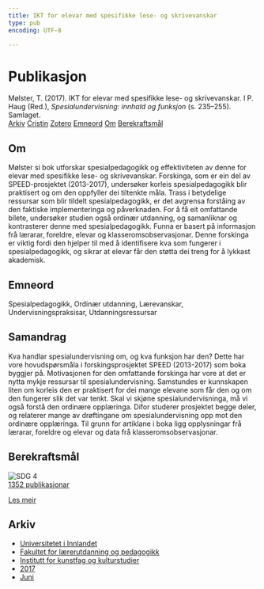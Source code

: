 ```yaml
---
title: IKT for elevar med spesifikke lese- og skrivevanskar
type: pub
encoding: UTF-8

---
```

<h1>Publikasjon</h1>
<article id="csl-bib-container-YN6C5WJY" class="csl-bib-container">
  <div class="csl-bib-body"> <div class="csl-entry">Mølster, T. (2017). IKT for elevar med spesifikke lese- og skrivevanskar. I P. Haug (Red.), <i>Spesialundervisning: innhald og funksjon</i> (s. 235–255). Samlaget.</div> </div>
  <div class="csl-bib-buttons">
    <a href="#taxonomy-article-YN6C5WJY" alt="archive" class="csl-bib-button">Arkiv</a>
    <a href="https://app.cristin.no/results/show.jsf?id=1477508" alt="Cristin" class="csl-bib-button">Cristin</a>
    <a href="http://zotero.org/groups/5881554/items/YN6C5WJY" alt="Zotero" class="csl-bib-button">Zotero</a>
    <a href="#keywords-article-YN6C5WJY" alt="keywords" class="csl-bib-button">Emneord</a>
    <a href="#about-article-YN6C5WJY" alt="about_pub" class="csl-bib-button">Om</a>
    <a href="#sdg-article-YN6C5WJY" alt="sdg" class="csl-bib-button">Berekraftsmål</a>
  </div>
  <div id="csl-bib-meta-container-YN6C5WJY"></div>
</article>
<div id="csl-bib-meta-YN6C5WJY" class="csl-bib-meta">
  <article id="about-article-YN6C5WJY" class="about_pub-article">
    <h1>Om</h1>
    Mølster si bok utforskar spesialpedagogikk og effektiviteten av denne for elevar med spesifikke lese- og skrivevanskar. Forskinga, som er ein del av SPEED-prosjektet (2013-2017), undersøker korleis spesialpedagogikk blir praktisert og om den oppfyller dei tiltenkte måla. Trass i betydelige ressursar som blir tildelt spesialpedagogikk, er det avgrensa forståing av den faktiske implementeringa og påverknaden. For å få eit omfattande bilete, undersøker studien også ordinær utdanning, og samanliknar og kontrasterer denne med spesialpedagogikk. Funna er basert på informasjon frå lærarar, foreldre, elevar og klasseromsobservasjonar. Denne forskinga er viktig fordi den hjelper til med å identifisere kva som fungerer i spesialpedagogikk, og sikrar at elevar får den støtta dei treng for å lykkast akademisk.
  </article>
  <article id="keywords-article-YN6C5WJY" class="keywords-article">
    <h1>Emneord</h1>
    Spesialpedagogikk, Ordinær utdanning, Lærevanskar, Undervisningspraksisar, Utdanningsressursar
  </article>
  <article id="abstract-article-YN6C5WJY" class="abstract-article">
    <h1>Samandrag</h1>
    Kva handlar spesialundervisning om, og kva funksjon har den? Dette har vore hovudspørsmåla i forskingsprosjektet SPEED (2013-2017) som boka byggjer på. Motivasjonen for den omfattande forskinga har vore at det er nytta mykje ressursar til spesialundervisning. Samstundes er kunnskapen liten om korleis den er praktisert for dei mange elevane som får den og om den fungerer slik det var tenkt. Skal vi skjøne spesialundervisninga, må vi også forstå den ordinære opplæringa. Difor studerer prosjektet begge deler, og relaterer mange av drøftingane om spesialundervisning opp mot den ordinære opplæringa. Til grunn for artiklane i boka ligg opplysningar frå lærarar, foreldre og elevar og data frå klasseromsobservasjonar.
  </article>
  <article id="sdg-article-YN6C5WJY" class="sdg-article">
    <h1>Berekraftsmål</h1>
    <div class="sdg-container"><div id="sdg4" class="sdg">
        <img src="{{< params subfolder >}}images/sdg/sdg04_nn.png" class="image" alt="SDG 4">
        <div class="sdg-overlay">
          <a href="/nn/archive/?key=?sdg=4#archive" class="sdg-publication-count"><span>1352</span> publikasjonar</a>
          <p><a href="https://fn.no/om-fn/fns-baerekraftsmaal/god-utdanning?lang=nno-NO" class="sdg-read-more">Les meir</a></p>
        </div>
      </div></div>
  </article>
  <article id="taxonomy-article-YN6C5WJY" class="taxonomy-article">
    <h1>Arkiv</h1>
    <ul>
      <li>
        <a href="/nn/archive/?key=3DCRN523">Universitetet i Innlandet</a>
      </li>
      <li>
        <a href="/nn/archive/?key=WYNZA47F">Fakultet for lærerutdanning og pedagogikk</a>
      </li>
      <li>
        <a href="/nn/archive/?key=VBB2T4VJ">Institutt for kunstfag og kulturstudier</a>
      </li>
      <li>
        <a href="/nn/archive/?key=5F26UTRK">2017</a>
      </li>
      <li>
        <a href="/nn/archive/?key=E3I7RW7G">Juni</a>
      </li>
    </ul>
  </article>
</div>
